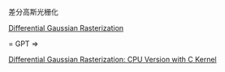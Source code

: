 
差分高斯光栅化

[Differential Gaussian Rasterization](https://github.com/graphdeco-inria/diff-gaussian-rasterization/tree/9c5c2028f6fbee2be239bc4c9421ff894fe4fbe0)

= GPT =>

[Differential Gaussian Rasterization: CPU Version with C Kernel](https://github.com/mmt-at/diff-gaussian-rasterization)